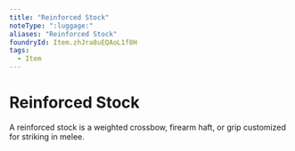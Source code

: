```yaml
---
title: "Reinforced Stock"
noteType: ":luggage:"
aliases: "Reinforced Stock"
foundryId: Item.zhJra8uEQAoL1f0H
tags:
  - Item
---
```


# Reinforced Stock

A reinforced stock is a weighted crossbow, firearm haft, or grip customized for striking in melee.
